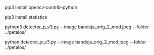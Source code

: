 pip3 install opencv-contrib-python

pip3 install statistics

python3 detector_p_v3.py --image bandeja_orig_2_mod.jpeg --folder ../petalos/


python detector_p_v3.py --image bandeja_orig_2_mod.jpeg --folder ../petalos/

